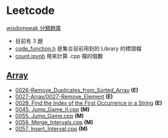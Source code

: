 # Leetcode
[wisdompeak 分類題庫](https://github.com/wisdompeak/LeetCode)<br>

- 目前有 3 題
- [code_function.h](./code_function.h) 是集合目前用到的 Library 的標頭檔
- [count.ipynb](./count.ipynb) 用來計算 .cpp 檔的個數


## [Array](./Array/)
- [0026-Remove_Duplicates_from_Sorted_Array](Array/0026-Remove_Duplicates_from_Sorted_Array.cpp) **(E)**
- [0027-Array/0027-Remove_Element](Array/0027-Remove_Element.cpp) **(E)**
- [0028. Find the Index of the First Occurrence in a String](Array/0028-Find_the_Index_of_the_First_Occurrence_in_a_String.cpp) **(E)**
- [0045. Jump_Game_II.cpp](Array/0045-Jump_Game_II.cpp) **(M)**
- [0055. Jump_Game.cpp](Array/0055-Jump_Game.cpp) **(M)**
- [0056. Merge_Intervals.cpp](Array/0056-Merge_Intervals.cpp) **(M)**
- [0057. Insert_Interval.cpp](Array/0057-Insert_Interval.cpp) **(M)**
